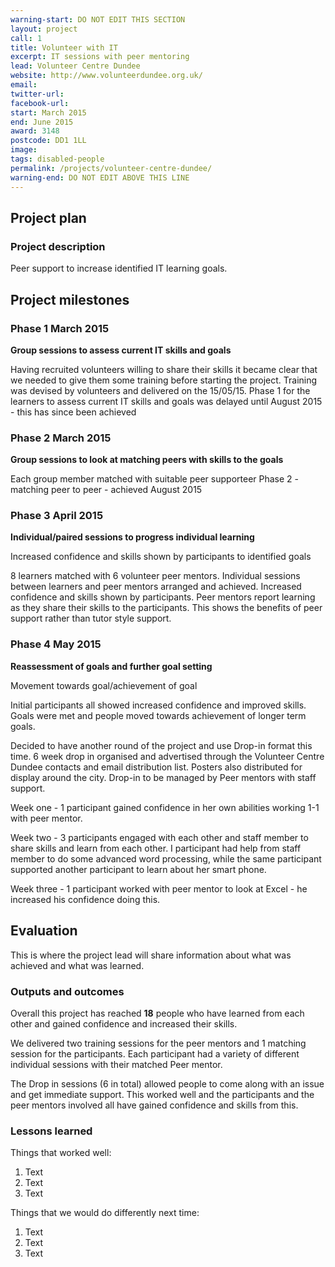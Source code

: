 ```yaml
---
warning-start: DO NOT EDIT THIS SECTION
layout: project
call: 1
title: Volunteer with IT
excerpt: IT sessions with peer mentoring
lead: Volunteer Centre Dundee
website: http://www.volunteerdundee.org.uk/
email: 
twitter-url: 
facebook-url: 
start: March 2015
end: June 2015
award: 3148
postcode: DD1 1LL
image:
tags: disabled-people 
permalink: /projects/volunteer-centre-dundee/
warning-end: DO NOT EDIT ABOVE THIS LINE
---
```


## Project plan

### Project description

Peer support to increase identified IT learning goals.


## Project milestones

### Phase 1 March 2015

**Group sessions to assess current IT skills and goals**

Having recruited volunteers willing to share their skills it became clear that we needed to give them some training before starting the project. Training was devised by volunteers and delivered on the 15/05/15.
Phase 1 for the learners to assess current IT skills and goals was delayed until August 2015 - this has since been achieved


### Phase 2 March 2015 

**Group sessions to look at matching peers with skills to the goals**

Each group member matched with suitable peer supporteer
Phase 2 - matching peer to peer - achieved August 2015


### Phase 3 April 2015

**Individual/paired sessions to progress individual learning**

Increased confidence and skills shown by participants to identified goals

8 learners matched with 6 volunteer peer mentors. Individual sessions between learners and peer mentors arranged and achieved. Increased confidence and skills shown by participants. Peer mentors report learning as they share their skills to the participants. This shows the benefits of peer support rather than tutor style support.


### Phase 4 May 2015

**Reassessment of goals and further goal setting**

Movement towards goal/achievement of goal

Initial participants all  showed increased confidence and improved skills. Goals were met and people moved towards achievement of longer term goals.

Decided to have another round of the project and use Drop-in format this time. 6 week drop in organised and advertised through the Volunteer Centre Dundee contacts and email distribution list. Posters also distributed for display around the city.
Drop-in to be managed by Peer mentors with staff support. 

Week one - 1 participant gained confidence in her own abilities working 1-1 with peer mentor.

Week two - 3 participants engaged with each other and staff member to share skills and learn from each other. I participant had help from staff member to do some advanced word processing, while the same participant supported another participant to learn about her smart phone.

Week three - 1 participant worked with peer mentor to look at Excel - he increased his confidence doing this.


## Evaluation

This is where the project lead will share information about what was achieved and what was learned.

### Outputs and outcomes

Overall this project has reached **18** people who have learned from each other and gained confidence and increased their skills. 

We delivered two training sessions for the peer mentors and 1 matching session for the participants. Each participant had a variety of different individual sessions with their matched Peer mentor. 

The Drop in sessions (6 in total) allowed people to come along with an issue and get immediate support. This worked well and the participants and the peer mentors involved all have gained confidence and skills from this.


### Lessons learned

Things that worked well:

1. Text
2. Text
3. Text

Things that we would do differently next time:

1. Text
2. Text
3. Text
